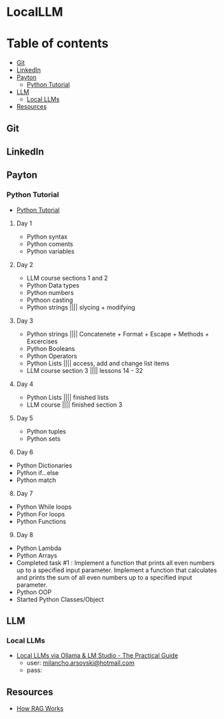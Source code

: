 # LocalLLM
# Table of contents
<!--ts-->
   * [Git](#git)           
   * [LinkedIn](#linkedin)        
   * [Payton](#payton)
      * [Python Tutorial](#python-tutorial)
   * [LLM](#llm)
     * [Local LLMs](#local-llms)
   * [Resources](#resources)       
<!--te-->

## Git
## LinkedIn
## Payton
### Python Tutorial
- [Python Tutorial](https://www.w3schools.com/python/default.asp)
1. Day 1
   - Python syntax
   - Python coments
   - Python variables 
   
3. Day 2
   - LLM course sections 1 and 2
   - Python Data types
   - Python numbers
   - Pythoon casting
   - Python strings |||| slycing + modifying
     
4. Day 3
   - Python strings |||| Concatenete + Format + Escape + Methods + Excercises
   - Python Booleans
   - Python Operators
   - Python Lists |||| access, add and change list items
   - LLM course section 3 |||| lessons 14 - 32
5. Day 4
   - Python Lists |||| finished lists
   - LLM course |||| finished section 3
6. Day 5
    - Python tuples
    - Python sets
  7. Day 6
   - Python  Dictionaries
   - Python if...else
   - Python match
  8. Day 7
   - Python While loops
   - Python For loops
   - Python Functions
  9. Day 8
   - Python Lambda
   - Python Arrays
   - Completed task #1 : Implement a function that prints all even numbers up to a specified input parameter.
      Implement a function that calculates and prints the sum of all even numbers up to a specified input parameter.
   - Python OOP
   - Started Python Classes/Object


     
## LLM
### Local LLMs
- [Local LLMs via Ollama & LM Studio - The Practical Guide](https://www.udemy.com/course/running-open-llms-locally-practical-guide/?couponCode=ST18MT170625A)
  - user: milancho.arsovski@hotmail.com 
  - pass: 
## Resources
- [How RAG Works](https://www.linkedin.com/posts/sketechnews_how-rag-works-in-6-steps-retrieval-augmented-activity-7342572138823909376-Axp0?utm_source=share&utm_medium=member_desktop&rcm=ACoAAAX_87UBO5Z1swZISKQMTgkggk73pB1v5cI)

